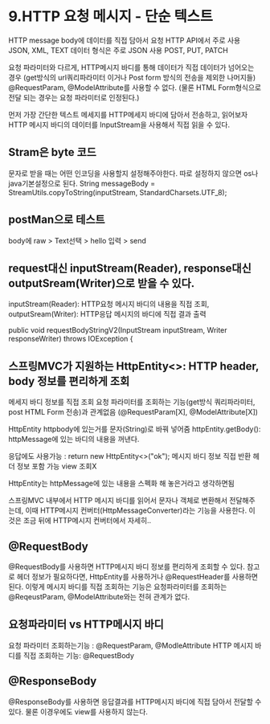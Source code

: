 # 9.HTTP 요청 메시지 - 단순 텍스트  

HTTP message body에 데이터를 직접 담아서 요청
    HTTP API에서 주로 사용 JSON, XML,  TEXT
    데이터 형식은 주로 JSON 사용
    POST, PUT, PATCH

요청 파라미터와 다르게, HTTP메시지 바디를 통해 데이터가 직접 데이터가 넘어오는 경우
(get방식의 url쿼리파라미터 이거나 Post form 방식의 전송을 제외한 나머지들)
@RequestParam, @ModelAttribute를 사용할 수 없다.
(물론 HTML Form형식으로 전달 되는 경우는 요청 파라미터로 인정된다.)

먼저 가장 간단한 텍스트 메세지를 HTTP메세지 바디에 담아서 전송하고, 읽어보자
HTTP 메시지 바디의 데이터를 InputStream을 사용해서 직접 읽을 수 있다.

## Stram은 byte 코드
문자로 받을 때는 어떤 인코딩을 사용할지 설정해주야한다.
따로 설정하지 않으면 os나 java기본설정으로 된다.
String messageBody = StreamUtils.copyToString(inputStream, StandardCharsets.UTF_8);

## postMan으로 테스트
body에 raw > Text선택 > hello 입력 > send

## request대신  inputStream(Reader), response대신 outputSream(Writer)으로 받을 수 있다.
 inputStream(Reader): HTTP요청 메시지 바디의 내용을 직접 조회, 
 outputSream(Writer): HTTP응답 메시지의 바디에 직접 결과 출력

public void requestBodyStringV2(InputStream inputStream, Writer responseWriter) throws IOException {

## 스프링MVC가 지원하는  HttpEntity<>: HTTP header, body 정보를 편리하게 조회
메세지 바디 정보를 직접 조회
요청 파라미터를 조회하는 기능(get방식 쿼리파라미터, post HTML Form 전송)과 관계없음 (@RequestParam[X], @ModelAttribute[X])

HttpEntity<String> httpbody에 있는거를 문자(String)로 바꿔 넣어줌
httpEntity.getBody(): httpMessage에 있는 바디의 내용을 꺼낸다.

응답에도 사용가능 : return new HttpEntity<>("ok"); 
메시지 바디 정보 직접 반환
헤더 정보 포함 가능 
view 조회X

HttpEntity는 httpMessage에 있는 내용을 스펙화 해 놓은거라고 생각하면됨

스프링MVC 내부에서 HTTP 메시지 바디를 읽어서 문자나 객체로 변환해서 전달해주는데, 이때 HTTP메시지 컨버터(HttpMessageConverter)라는 기능을 사용한다. 이것은 조금 뒤에 HTTP메시지 컨버터에서 자세히..

## @RequestBody
@RequestBody를 사용하면 HTTP메시지 바디 정보를 편리하게 조회할 수 있다. 참고로 헤더 정보가 필요하다면, HttpEntity를 사용하거나 @RequestHeader를 사용하면 된다.
이렇게 메시지 바디를 직접 조회하는 기능은 요청파라미터를 조회하는 @ReqeustParam, @ModelAttribute와는 전혀 관계가 없다.

## 요청파라미터 vs HTTP메시지 바디
요청 파라미터 조회하는기능 : @RequestParam, @ModleAttribute
HTTP 메시지 바디를 직접 조회하는 기능: @RequestBody

## @ResponseBody
@ResponseBody를 사용하면 응답결과를 HTTP메시지 바디에 직접 담아서 전달할 수 있다.
물론 이경우에도 view를 사용하지 않는다.

